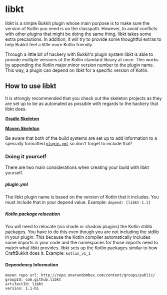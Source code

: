 # libkt
libkt is a simple Bukkit plugin whose main purpose is to make sure the version of Kotlin
you need is on the classpath. However, to avoid conflicts with other plugins that might
be doing the same thing, libkt takes some extra precautions. In addition, it will try to
provide some thoughtful extras to help Bukkit feel a little more Kotlin friendly.

Through a little bit of hackery with Bukkit's plugin system libkt is able to provide
multiple versions of the Kotlin standard library at once. This works by appending the
Kotlin major.minor version number to the plugin name. This way, a plugin can depend on
libkt for a specific version of Kotlin.

## How to use libkt
It is strongly recommended that you check out the skeleton projects as they are set up to
be as automated as possible with regards to the hackery that libkt does.

[**Gradle Skeleton**](src/examples/gradle)

[**Maven Skeleton**](src/examples/maven)

Be aware that both of the build systems are set up to add information to a specially 
formatted [`plugin.yml`](src/examples/gradle/src/main/resources/plugin.yml) so don't forget
to include that!

### Doing it yourself
There are two main considerations when creating your build with libkt yourself.

##### plugin.yml
The libkt plugin name is based on the version of Kotlin that it includes. You must include
that in your depend value. Example: `depend: [libkt-1.1]`

##### Kotlin package relocation
You will need to relocate (via shade or shadow plugins) the Kotlin stdlib packages. You
have to do this even though you are not including the stdlib in your plugin. This because
the Kotlin compiler automatically includes some imports in your code and the namespaces
for those imports need to match what libkt provides. libkt sets up the Kotlin packages
similar to how CraftBukkit does it. Example: `kotlin_v1_1`

#### Dependency Information
```
maven repo url: http://repo.onarandombox.com/content/groups/public/
groupId: com.github.libkt
artifactId: libkt
version: 1.1-b1
```